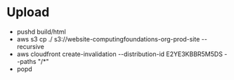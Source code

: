 # Upload

- pushd build/html
- aws s3 cp ./ s3://website-computingfoundations-org-prod-site --recursive
- aws cloudfront create-invalidation --distribution-id E2YE3KBBR5M5DS --paths "/*"
- popd